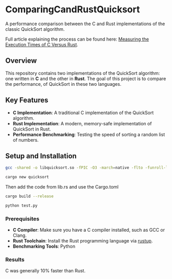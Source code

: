 # ComparingCandRustQuicksort

A performance comparison between the C and Rust implementations of the classic QuickSort algorithm.

Full article explaining the process can be found here: [Measuring the Execution Times of C Versus Rust](https://towardsdatascience.com/measuring-the-execution-times-of-c-versus-rust-bc45c577052a). 

## Overview

This repository contains two implementations of the QuickSort algorithm: one written in **C** and the other in **Rust**. The goal of this project is to compare the performance, of QuickSort in these two languages.

## Key Features

- **C Implementation**: A traditional C implementation of the QuickSort algorithm.
- **Rust Implementation**: A modern, memory-safe implementation of QuickSort in Rust.
- **Performance Benchmarking**: Testing the speed of sorting a random list of numbers.


## Setup and Installation

```bash
gcc -shared -o libquicksort.so -fPIC -O3 -march=native -flto -funroll-loops quicksort.c
```

```bash
cargo new quicksort
```
Then add the code from lib.rs and use the Cargo.toml
```bash
cargo build --release
```

```bash
python test.py
```

### Prerequisites

- **C Compiler**: Make sure you have a C compiler installed, such as GCC or Clang.
- **Rust Toolchain**: Install the Rust programming language via [rustup](https://rustup.rs/).
- **Benchmarking Tools**: Python


### Results

C was generally 10% faster than Rust.

